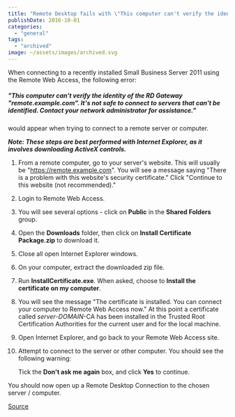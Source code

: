 ```yaml
---
title: "Remote Desktop fails with \"This computer can't verify the identity of the RD Gateway\""
publishDate: 2016-10-01
categories: 
  - "general"
tags:
  - "archived"
image: ~/assets/images/archived.svg
---
```


When connecting to a recently installed Small Business Server 2011 using the Remote Web Access, the following error:

##### "This computer can't verify the identity of the RD Gateway "remote.example.com". It's not safe to connect to servers that can't be identified. Contact your network administrator for assistance."

would appear when trying to connect to a remote server or computer.

_**Note: These steps are best performed with Internet Explorer, as it involves downloading ActiveX controls.**_

1. From a remote computer, go to your server's website. This will usually be "https://remote.example.com". You will see a message saying "There is a problem with this website's security certificate." Click "Continue to this website (not recommended)."
2. Login to Remote Web Access.
3. You will see several options - click on **Public** in the **Shared Folders** group.
4. Open the **Downloads** folder, then click on **Install Certificate Package.zip** to download it.
5. Close all open Internet Explorer windows.
6. On your computer, extract the downloaded zip file.
7. Run **InstallCertificate.exe**. When asked, choose to **Install the certificate on my computer**.
8. You will see the message "The certificate is installed. You can connect your computer to Remote Web Access now." At this point a certificate called _server_\-_DOMAIN_\-CA has been installed in the Trusted Root Certification Authorities for the current user and for the local machine.
9. Open Internet Explorer, and go back to your Remote Web Access site.
10. Attempt to connect to the server or other computer. You should see the following warning:
    
    Tick the **Don't ask me again** box, and click **Yes** to continue.

You should now open up a Remote Desktop Connection to the chosen server / computer.

[Source](https://www.andrewstechnology.co.uk/reference/tips/44-sbs2011-rd-gateway-cant-verify-error.html)
